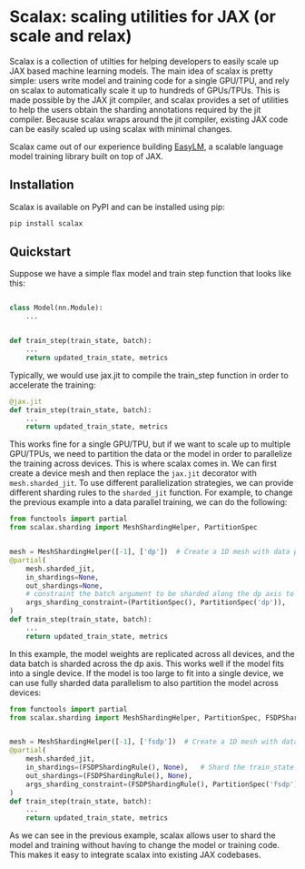 # Scalax: scaling utilities for JAX (or scale and relax)
Scalax is a collection of utilties for helping developers to easily scale up
JAX based machine learning models. The main idea of scalax is pretty simple:
users write model and training code for a single GPU/TPU, and rely on scalax to
automatically scale it up to hundreds of GPUs/TPUs. This is made possible by
the JAX jit compiler, and scalax provides a set of utilities to help the users
obtain the sharding annotations required by the jit compiler. Because scalax
wraps around the jit compiler, existing JAX code can be easily scaled up using
scalax with minimal changes.

Scalax came out of our experience building [EasyLM](https://github.com/young-geng/EasyLM),
a scalable language model training library built on top of JAX.


## Installation
Scalax is available on PyPI and can be installed using pip:
```bash
pip install scalax
```

## Quickstart
Suppose we have a simple flax model and train step function that looks like this:
```python

class Model(nn.Module):
    ...


def train_step(train_state, batch):
    ...
    return updated_train_state, metrics
```

Typically, we would use jax.jit to compile the train_step function in order to
accelerate the training:

```python
@jax.jit
def train_step(train_state, batch):
    ...
    return updated_train_state, metrics
```

This works fine for a single GPU/TPU, but if we want to scale up to multiple
GPU/TPUs, we need to partition the data or the model in order to parallelize
the training across devices. This is where scalax comes in. We can first create
a device mesh and then replace the `jax.jit` decorator with `mesh.sharded_jit`.
To use different parallelization strategies, we can provide different sharding
rules to the `sharded_jit` function. For example, to change the previous example
into a data parallel training, we can do the following:

```python
from functools import partial
from scalax.sharding import MeshShardingHelper, PartitionSpec


mesh = MeshShardingHelper([-1], ['dp'])  # Create a 1D mesh with data parallelism axis
@partial(
    mesh.sharded_jit,
    in_shardings=None,
    out_shardings=None,
    # constraint the batch argument to be sharded along the dp axis to enable data parallelism
    args_sharding_constraint=(PartitionSpec(), PartitionSpec('dp')),
)
def train_step(train_state, batch):
    ...
    return updated_train_state, metrics

```

In this example, the model weights are replicated across all devices, and the
data batch is sharded across the dp axis. This works well if the model fits into
a single device. If the model is too large to fit into a single device, we can
use fully sharded data parallelism to also partition the model across devices:

```python
from functools import partial
from scalax.sharding import MeshShardingHelper, PartitionSpec, FSDPShardingRule


mesh = MeshShardingHelper([-1], ['fsdp'])  # Create a 1D mesh with data parallelism axis
@partial(
    mesh.sharded_jit,
    in_shardings=(FSDPShardingRule(), None),   # Shard the train_state using FSDP
    out_shardings=(FSDPShardingRule(), None),
    args_sharding_constraint=(FSDPShardingRule(), PartitionSpec('fsdp')),
)
def train_step(train_state, batch):
    ...
    return updated_train_state, metrics

```

As we can see in the previous example, scalax allows user to shard the model
and training without having to change the model or training code. This makes it
easy to integrate scalax into existing JAX codebases.

